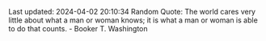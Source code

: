 Last updated: 2024-04-02 20:10:34
Random Quote: The world cares very little about what a man or woman knows; it is what a man or woman is able to do that counts. - Booker T. Washington